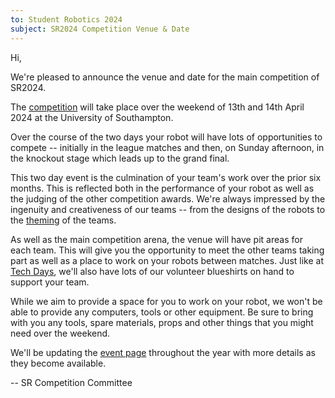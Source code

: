 ```yaml
---
to: Student Robotics 2024
subject: SR2024 Competition Venue & Date
---
```


Hi,

We're pleased to announce the venue and date for the main competition of SR2024.

The [competition][event] will take place over the weekend of 13th and 14th April
2024 at the University of Southampton.

Over the course of the two days your robot will have lots of opportunities to
compete -- initially in the league matches and then, on Sunday afternoon, in the
knockout stage which leads up to the grand final.

This two day event is the culmination of your team's work over the prior six
months. This is reflected both in the performance of your robot as well as the
judging of the other competition awards. We're always impressed by the ingenuity
and creativeness of our teams -- from the designs of the robots to the
[theming][theming] of the teams.

As well as the main competition arena, the venue will have pit areas for each
team. This will give you the opportunity to meet the other teams taking part as
well as a place to work on your robots between matches. Just like at [Tech
Days][tech-days-101], we'll also have lots of our volunteer blueshirts on hand
to support your team.

While we aim to provide a space for you to work on your robot, we won't be able
to provide any computers, tools or other equipment. Be sure to bring with you
any tools, spare materials, props and other things that you might need over the
weekend.

We'll be updating the [event page][event] throughout the year with more details
as they become available.

-- SR Competition Committee

[event]: https://studentrobotics.org/events/sr2024/competition/
[tech-days-101]: https://studentrobotics.org/docs/robots_101/tech_days
[theming]: https://studentrobotics.org/docs/robots_101/theming
